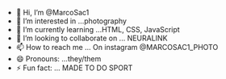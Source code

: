 - 👋 Hi, I’m @MarcoSac1
- 👀 I’m interested in ...photography
- 🌱 I’m currently learning ...HTML, CSS, JavaScript
- 💞️ I’m looking to collaborate on ... NEURALINK
- 📫 How to reach me ... On instagram @MARCOSAC1_PHOTO
- 😄 Pronouns: ...they/them
- ⚡ Fun fact: ... MADE TO DO SPORT

<!---
MarcoSac1/MarcoSac1 is a ✨ special ✨ repository because its `README.md` (this file) appears on your GitHub profile.
You can click the Preview link to take a look at your changes.
--->
